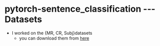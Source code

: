 # pytorch-sentence_classification  --- Datasets
- I worked on the {MR, CR, Subj}datasets
	- you can download them from [here](https://github.com/harvardnlp/sent-conv-torch/tree/master/data)
